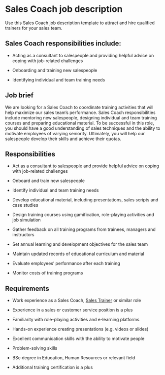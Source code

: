 # Sales Coach job description
Use this Sales Coach job description template to attract and hire qualified trainers for your sales team.


## Sales Coach responsibilities include:
* Acting as a consultant to salespeople and providing helpful advice on coping with job-related challenges

* Onboarding and training new salespeople

* Identifying individual and team training needs


## Job brief

We are looking for a Sales Coach to coordinate training activities that will help maximize our sales team’s performance.
Sales Coach responsibilities include mentoring new salespeople, designing individual and team training courses and preparing educational material. To be successful in this role, you should have a good understanding of sales techniques and the ability to motivate employees of varying seniority.
Ultimately, you will help our salespeople develop their skills and achieve their quotas.


## Responsibilities

* Act as a consultant to salespeople and provide helpful advice on coping with job-related challenges

* Onboard and train new salespeople

* Identify individual and team training needs

* Develop educational material, including presentations, sales scripts and case studies

* Design training courses using gamification, role-playing activities and job simulation

* Gather feedback on all training programs from trainees, managers and instructors

* Set annual learning and development objectives for the sales team

* Maintain updated records of educational curriculum and material

* Evaluate employees’ performance after each training

* Monitor costs of training programs


## Requirements

* Work experience as a Sales Coach, <a href="https://resources.workable.com/sales-trainer-job-description" target="_blank" rel="noopener">Sales Trainer</a> or similar role

* Experience in a sales or customer service position is a plus

* Familiarity with role-playing activities and e-learning platforms

* Hands-on experience creating presentations (e.g. videos or slides)

* Excellent communication skills with the ability to motivate people

* Problem-solving skills

* BSc degree in Education, Human Resources or relevant field

* Additional training certification is a plus
